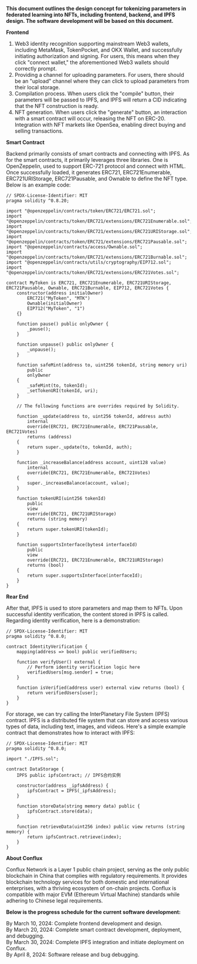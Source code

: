 
**This document outlines the design concept for tokenizing parameters in federated learning into NFTs, including frontend, backend, and IPFS design. The software development will be based on this document.**

**Frontend**

1. Web3 identity recognition supporting mainstream Web3 wallets, including MetaMask, TokenPocket, and OKX Wallet, and successfully initiating authorization and signing. For users, this means when they click "connect wallet," the aforementioned Web3 wallets should correctly prompt.
2. Providing a channel for uploading parameters. For users, there should be an "upload" channel where they can click to upload parameters from their local storage.
3. Compilation process. When users click the "compile" button, their parameters will be passed to IPFS, and IPFS will return a CID indicating that the NFT construction is ready.
4. NFT generation. When users click the "generate" button, an interaction with a smart contract will occur, releasing the NFT on ERC-20.
Integration with NFT markets like OpenSea, enabling direct buying and selling transactions.

**Smart Contract**

Backend primarily consists of smart contracts and connecting with IPFS. As for the smart contracts, it primarily leverages three libraries. One is OpenZeppelin, used to support ERC-721 protocol and connect with HTML. Once successfully loaded, it generates ERC721, ERC721Enumerable, ERC721URIStorage, ERC721Pausable, and Ownable to define the NFT type. Below is an example code:

```
// SPDX-License-Identifier: MIT
pragma solidity ^0.8.20;

import "@openzeppelin/contracts/token/ERC721/ERC721.sol";
import "@openzeppelin/contracts/token/ERC721/extensions/ERC721Enumerable.sol";
import "@openzeppelin/contracts/token/ERC721/extensions/ERC721URIStorage.sol";
import "@openzeppelin/contracts/token/ERC721/extensions/ERC721Pausable.sol";
import "@openzeppelin/contracts/access/Ownable.sol";
import "@openzeppelin/contracts/token/ERC721/extensions/ERC721Burnable.sol";
import "@openzeppelin/contracts/utils/cryptography/EIP712.sol";
import "@openzeppelin/contracts/token/ERC721/extensions/ERC721Votes.sol";

contract MyToken is ERC721, ERC721Enumerable, ERC721URIStorage, ERC721Pausable, Ownable, ERC721Burnable, EIP712, ERC721Votes {
    constructor(address initialOwner)
        ERC721("MyToken", "MTK")
        Ownable(initialOwner)
        EIP712("MyToken", "1")
    {}

    function pause() public onlyOwner {
        _pause();
    }

    function unpause() public onlyOwner {
        _unpause();
    }

    function safeMint(address to, uint256 tokenId, string memory uri)
        public
        onlyOwner
    {
        _safeMint(to, tokenId);
        _setTokenURI(tokenId, uri);
    }

    // The following functions are overrides required by Solidity.

    function _update(address to, uint256 tokenId, address auth)
        internal
        override(ERC721, ERC721Enumerable, ERC721Pausable, ERC721Votes)
        returns (address)
    {
        return super._update(to, tokenId, auth);
    }

    function _increaseBalance(address account, uint128 value)
        internal
        override(ERC721, ERC721Enumerable, ERC721Votes)
    {
        super._increaseBalance(account, value);
    }

    function tokenURI(uint256 tokenId)
        public
        view
        override(ERC721, ERC721URIStorage)
        returns (string memory)
    {
        return super.tokenURI(tokenId);
    }

    function supportsInterface(bytes4 interfaceId)
        public
        view
        override(ERC721, ERC721Enumerable, ERC721URIStorage)
        returns (bool)
    {
        return super.supportsInterface(interfaceId);
    }
}
```

**Rear End**

After that, IPFS is used to store parameters and map them to NFTs. Upon successful identity verification, the content stored in IPFS is called. Regarding identity verification, here is a demonstration:

```
// SPDX-License-Identifier: MIT
pragma solidity ^0.8.0;

contract IdentityVerification {
    mapping(address => bool) public verifiedUsers;

    function verifyUser() external {
        // Perform identity verification logic here
        verifiedUsers[msg.sender] = true;
    }

    function isVerified(address user) external view returns (bool) {
        return verifiedUsers[user];
    }
}
```
For storage, we can try calling the InterPlanetary File System (IPFS) contract. IPFS is a distributed file system that can store and access various types of data, including text, images, and videos. Here's a simple example contract that demonstrates how to interact with IPFS:

```
// SPDX-License-Identifier: MIT
pragma solidity ^0.8.0;

import "./IPFS.sol"; 

contract DataStorage {
    IPFS public ipfsContract; // IPFS合约实例

    constructor(address _ipfsAddress) {
        ipfsContract = IPFS(_ipfsAddress);
    }

    function storeData(string memory data) public {
        ipfsContract.store(data);
    }

    function retrieveData(uint256 index) public view returns (string memory) {
        return ipfsContract.retrieve(index);
    }
}
```

**About Conflux**

Conflux Network is a Layer 1 public chain project, serving as the only public blockchain in China that complies with regulatory requirements. It provides blockchain technology services for both domestic and international enterprises, with a thriving ecosystem of on-chain projects. Conflux is compatible with major EVM (Ethereum Virtual Machine) standards while adhering to Chinese legal requirements.

**Below is the progress schedule for the current software development:**

By March 10, 2024: Complete frontend development and design.  
By March 20, 2024: Complete smart contract development, deployment, and debugging.  
By March 30, 2024: Complete IPFS integration and initiate deployment on Conflux.  
By April 8, 2024: Software release and bug debugging.  
